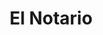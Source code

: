 ---
title: El Notario
description: Finalmente, tenemos que recalcar que el idioma no es ningún inconveniente para nosotros, ya que además de hablar en castellano, podemos atender a nuestros clientes en inglés o francés.
---